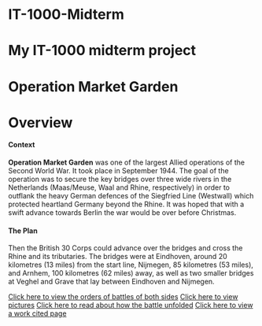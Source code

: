 # IT-1000-Midterm
# My IT-1000 midterm project
<!DOCTYPE html>
<html>
  <head>
    <h1>Operation Market Garden</h1>
  </head>
  <body>
    <h1>Overview</h1>
      <h4>Context</h4>
        <p><b>Operation Market Garden</b> was one of the largest Allied operations of the Second World War. It took place in September 1944. The goal of the operation was to secure the key bridges over three wide rivers in the Netherlands (Maas/Meuse, Waal and Rhine, respectively) in order to outflank the heavy German defences of the Siegfried Line (Westwall) which protected heartland Germany beyond the Rhine. It was hoped that with a swift advance towards Berlin the war would be over before Christmas.</p>
      <h4>The Plan</h4>
        <p>Then the British 30 Corps could advance over the bridges and cross the Rhine and its tributaries. The bridges were at Eindhoven, around 20 kilometres (13 miles) from the start line, Nijmegen, 85 kilometres (53 miles), and Arnhem, 100 kilometres (62 miles) away, as well as two smaller bridges at Veghel and Grave that lay between Eindhoven and Nijmegen.</p>
    <a href="./ORBAT.md">Click here to view the orders of battles of both sides</a>
    <a href="./pictures.md">Click here to view pictures</a>
    <a href="./history.md">Click here to read about how the battle unfolded</a> 
    <a href="./workcited.md">Click here to view a work cited page</a>
    </body>
    </html>